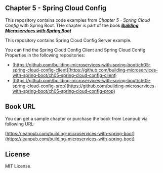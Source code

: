 Chapter 5 - Spring Cloud Config
------
This repository contains code examples from *Chapter 5 - Spring Cloud Config* with Spring Boot. THe chapter is part of the book ***[Building Microservices with Spring Boot](https://leanpub.com/building-microservices-with-spring-boot)***

This repository contains Spring Cloud Config Server example. 

You can find the Spring Cloud Config Client and Spring Cloud Config Properties in the following repositories:

* [https://github.com/building-microservices-with-spring-boot/ch05-spring-cloud-config-client](https://github.com/building-microservices-with-spring-boot/ch05-spring-cloud-config-client)
* [https://github.com/building-microservices-with-spring-boot/ch05-spring-cloud-config-prop](https://github.com/building-microservices-with-spring-boot/ch05-spring-cloud-config-prop)


## Book URL
You can get a sample chapter or purchase the book from Leanpub via following URL:

[https://leanpub.com/building-microservices-with-spring-boot](https://leanpub.com/building-microservices-with-spring-boot)


## License
MIT License.